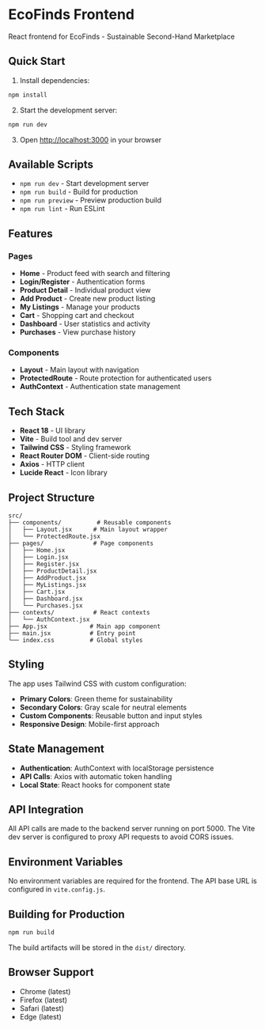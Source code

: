 # EcoFinds Frontend

React frontend for EcoFinds - Sustainable Second-Hand Marketplace

## Quick Start

1. Install dependencies:
```bash
npm install
```

2. Start the development server:
```bash
npm run dev
```

3. Open [http://localhost:3000](http://localhost:3000) in your browser

## Available Scripts

- `npm run dev` - Start development server
- `npm run build` - Build for production
- `npm run preview` - Preview production build
- `npm run lint` - Run ESLint

## Features

### Pages
- **Home** - Product feed with search and filtering
- **Login/Register** - Authentication forms
- **Product Detail** - Individual product view
- **Add Product** - Create new product listing
- **My Listings** - Manage your products
- **Cart** - Shopping cart and checkout
- **Dashboard** - User statistics and activity
- **Purchases** - View purchase history

### Components
- **Layout** - Main layout with navigation
- **ProtectedRoute** - Route protection for authenticated users
- **AuthContext** - Authentication state management

## Tech Stack

- **React 18** - UI library
- **Vite** - Build tool and dev server
- **Tailwind CSS** - Styling framework
- **React Router DOM** - Client-side routing
- **Axios** - HTTP client
- **Lucide React** - Icon library

## Project Structure

```
src/
├── components/          # Reusable components
│   ├── Layout.jsx      # Main layout wrapper
│   └── ProtectedRoute.jsx
├── pages/              # Page components
│   ├── Home.jsx
│   ├── Login.jsx
│   ├── Register.jsx
│   ├── ProductDetail.jsx
│   ├── AddProduct.jsx
│   ├── MyListings.jsx
│   ├── Cart.jsx
│   ├── Dashboard.jsx
│   └── Purchases.jsx
├── contexts/           # React contexts
│   └── AuthContext.jsx
├── App.jsx            # Main app component
├── main.jsx           # Entry point
└── index.css          # Global styles
```

## Styling

The app uses Tailwind CSS with custom configuration:

- **Primary Colors**: Green theme for sustainability
- **Secondary Colors**: Gray scale for neutral elements
- **Custom Components**: Reusable button and input styles
- **Responsive Design**: Mobile-first approach

## State Management

- **Authentication**: AuthContext with localStorage persistence
- **API Calls**: Axios with automatic token handling
- **Local State**: React hooks for component state

## API Integration

All API calls are made to the backend server running on port 5000. The Vite dev server is configured to proxy API requests to avoid CORS issues.

## Environment Variables

No environment variables are required for the frontend. The API base URL is configured in `vite.config.js`.

## Building for Production

```bash
npm run build
```

The build artifacts will be stored in the `dist/` directory.

## Browser Support

- Chrome (latest)
- Firefox (latest)
- Safari (latest)
- Edge (latest)

